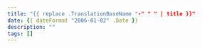 ```yaml
---
title: "{{ replace .TranslationBaseName "-" " " | title }}"
date: {{ dateFormat "2006-01-02" .Date }}
description: ""
tags: []
---
```


